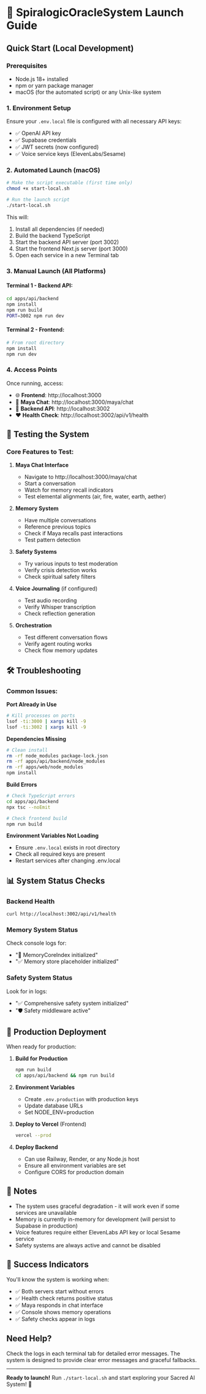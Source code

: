 # 🚀 SpiralogicOracleSystem Launch Guide

## Quick Start (Local Development)

### Prerequisites
- Node.js 18+ installed
- npm or yarn package manager
- macOS (for the automated script) or any Unix-like system

### 1. Environment Setup
Ensure your `.env.local` file is configured with all necessary API keys:
- ✅ OpenAI API key
- ✅ Supabase credentials
- ✅ JWT secrets (now configured)
- ✅ Voice service keys (ElevenLabs/Sesame)

### 2. Automated Launch (macOS)
```bash
# Make the script executable (first time only)
chmod +x start-local.sh

# Run the launch script
./start-local.sh
```

This will:
1. Install all dependencies (if needed)
2. Build the backend TypeScript
3. Start the backend API server (port 3002)
4. Start the frontend Next.js server (port 3000)
5. Open each service in a new Terminal tab

### 3. Manual Launch (All Platforms)

#### Terminal 1 - Backend API:
```bash
cd apps/api/backend
npm install
npm run build
PORT=3002 npm run dev
```

#### Terminal 2 - Frontend:
```bash
# From root directory
npm install
npm run dev
```

### 4. Access Points

Once running, access:
- 🌐 **Frontend**: http://localhost:3000
- 🤖 **Maya Chat**: http://localhost:3000/maya/chat
- 🔧 **Backend API**: http://localhost:3002
- ❤️ **Health Check**: http://localhost:3002/api/v1/health

## 🧪 Testing the System

### Core Features to Test:

1. **Maya Chat Interface**
   - Navigate to http://localhost:3000/maya/chat
   - Start a conversation
   - Watch for memory recall indicators
   - Test elemental alignments (air, fire, water, earth, aether)

2. **Memory System**
   - Have multiple conversations
   - Reference previous topics
   - Check if Maya recalls past interactions
   - Test pattern detection

3. **Safety Systems**
   - Try various inputs to test moderation
   - Verify crisis detection works
   - Check spiritual safety filters

4. **Voice Journaling** (if configured)
   - Test audio recording
   - Verify Whisper transcription
   - Check reflection generation

5. **Orchestration**
   - Test different conversation flows
   - Verify agent routing works
   - Check flow memory updates

## 🛠 Troubleshooting

### Common Issues:

**Port Already in Use**
```bash
# Kill processes on ports
lsof -ti:3000 | xargs kill -9
lsof -ti:3002 | xargs kill -9
```

**Dependencies Missing**
```bash
# Clean install
rm -rf node_modules package-lock.json
rm -rf apps/api/backend/node_modules
rm -rf apps/web/node_modules
npm install
```

**Build Errors**
```bash
# Check TypeScript errors
cd apps/api/backend
npx tsc --noEmit

# Check frontend build
npm run build
```

**Environment Variables Not Loading**
- Ensure `.env.local` exists in root directory
- Check all required keys are present
- Restart services after changing .env.local

## 📊 System Status Checks

### Backend Health
```bash
curl http://localhost:3002/api/v1/health
```

### Memory System Status
Check console logs for:
- "🧠 MemoryCoreIndex initialized"
- "✅ Memory store placeholder initialized"

### Safety System Status
Look for in logs:
- "✅ Comprehensive safety system initialized"
- "🛡️ Safety middleware active"

## 🚀 Production Deployment

When ready for production:

1. **Build for Production**
   ```bash
   npm run build
   cd apps/api/backend && npm run build
   ```

2. **Environment Variables**
   - Create `.env.production` with production keys
   - Update database URLs
   - Set NODE_ENV=production

3. **Deploy to Vercel** (Frontend)
   ```bash
   vercel --prod
   ```

4. **Deploy Backend**
   - Can use Railway, Render, or any Node.js host
   - Ensure all environment variables are set
   - Configure CORS for production domain

## 📝 Notes

- The system uses graceful degradation - it will work even if some services are unavailable
- Memory is currently in-memory for development (will persist to Supabase in production)
- Voice features require either ElevenLabs API key or local Sesame service
- Safety systems are always active and cannot be disabled

## 🎉 Success Indicators

You'll know the system is working when:
- ✅ Both servers start without errors
- ✅ Health check returns positive status
- ✅ Maya responds in chat interface
- ✅ Console shows memory operations
- ✅ Safety checks appear in logs

## Need Help?

Check the logs in each terminal tab for detailed error messages. The system is designed to provide clear error messages and graceful fallbacks.

---

**Ready to launch!** Run `./start-local.sh` and start exploring your Sacred AI System! 🌟